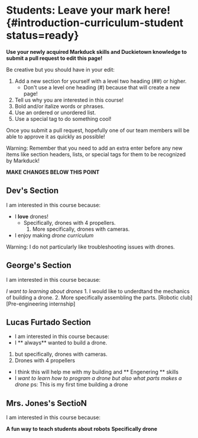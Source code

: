 # Students: Leave your mark here! {#introduction-curriculum-student status=ready}

**Use your newly acquired Markduck skills and Duckietown knowledge to submit a pull request to edit this page!**

Be creative but you should have in your edit:

1. Add a new section for yourself with a level two heading (##) or higher.
    - Don't use a level one heading (#) because that will create a new page!
2. Tell us why you are interested in this course!
3. Bold and/or italize words or phrases.
4. Use an ordered or unordered list.
5. Use a special tag to do something cool!

Once you submit a pull request, hopefully one of our team members will be able to approve it as quickly as possible! 

Warning: Remember that you need to add an extra enter before any new items like section headers, lists, or special tags for them to be recognized by Markduck!

**__MAKE CHANGES BELOW THIS POINT__**

<!-- this is a comment; it will not appear in the outputted online book -->

## Dev's Section

I am interested in this course because:

- I **love** drones!
    - Specifically, drones with 4 propellers.
        1. More specifically, drones with cameras.
- I enjoy making _drone curriculum_

Warning: I do not particularly like troubleshooting issues with drones.

## George's Section

I am interested in this course because:

_I want to learning about drones_
    1. I would like to underdtand the mechanics of building a drone.
    2. More specifically assembling the parts.
 [Robotic club] [Pre-engineering internship]

## Lucas Furtado Section

- I am interested in this course because: 
- I ** always** wanted to build a drone. 
1. but specifically, drones with cameras.
2. Drones with 4 propellers 
- I think this will help me with my building and ** Engenering ** skills 
- I _want to learn how to program a drone but also what parts makes a drone_ 
ps: This is my first time building a drone 


## Mrs. Jones's SectioN

I am interested in this course because:

**A fun way to teach students about robots**
__Specifically drone__
